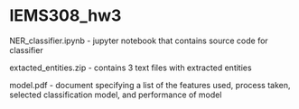 # IEMS308_hw3

NER_classifier.ipynb - jupyter notebook that contains source code for classifier

extacted_entities.zip - contains 3 text files with extracted entities

model.pdf - document specifying a list of the features used, process taken, selected classification model, and performance of model
